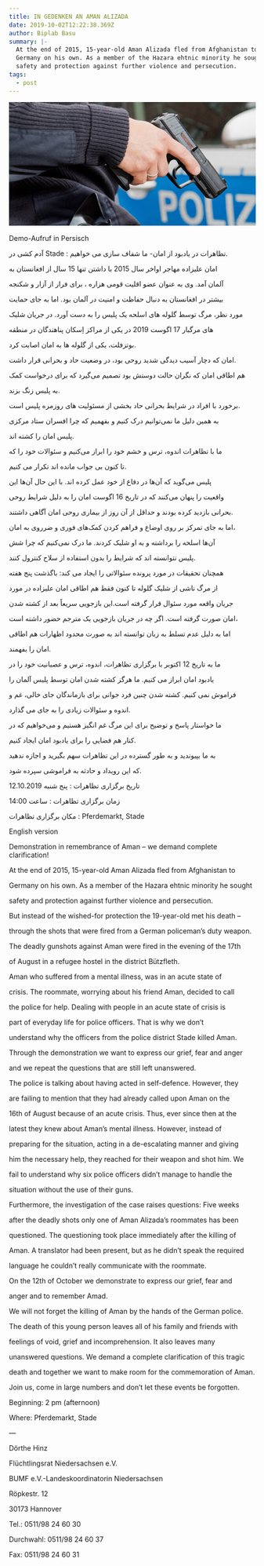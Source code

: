 ```yaml
---
title: IN GEDENKEN AN AMAN ALIZADA
date: 2019-10-02T12:22:38.369Z
author: Biplab Basu
summary: |-
  At the end of 2015, 15-year-old Aman Alizada fled from Afghanistan to
  Germany on his own. As a member of the Hazara ehtnic minority he sought
  safety and protection against further violence and persecution.
tags:
  - post
---
```

![](/static/img/online_polizeiwaffe_dpa.jpeg)

Demo-Aufruf in Persisch



آدم کشی در Stade : تظاهرات در یادبود از امان- ما شفاف سازی می خواهیم.



امان علیزاده مهاجر اواخر سال 2015 با داشتن تنها 15 سال از افغانستان به

آلمان آمد. وی به عنوان عضو اقلیت قومی هزاره ، برای فرار از آزار و شکنجه

بیشتر در افغانستان به دنبال حفاظت و امنیت در آلمان بود. اما به جای حمایت

مورد نظر، مرگ توسط گلوله های اسلحه یک پلیس را به دست آورد. در جریان شلیک

های مرگبار 17 اگوست 2019 در یکی از مراکز اِسکان پناهندگان در منطقه

بوتزفلت، یکی از گلوله ها به امان اصابت کرد.



امان که دچار آسیب دیدگی شدید روحی بود، در وضعیت حاد و بحرانی قرار داشت.

هم اطاقی امان که نگران حالت دوستش بود تصمیم می‌گیرد که برای درخواست کمک

به پلیس زنگ بزند.



برخورد با افراد در شرایط بحرانی حاد بخشی از مسئولیت های روزمره پلیس است.

به همین دلیل ما نمی‌توانیم درک کنیم و بفهمیم که چرا افسران ستاد مرکزی

پلیس امان را کشته اند.



ما با تظاهرات اندوه، ترس و خشم خود را ابراز می‌کنیم و سئوالات خود را که

تا کنون بی جواب مانده اند تکرار می کنیم.



پلیس می‌گوید که آن‌ها در دفاع از خود عمل کرده اند. با این حال آن‌ها این

واقعیت را پنهان می‌کنند که در تاریخ 16 اگوست امان را به دلیل شرایط روحی

بحرانی بازدید کرده بودند و حداقل از آن روز از بیماری روحی امان آگاهی داشتند.



اما به جای تمرکز بر روی اوضاع و فراهم کردن کمک‌های فوری و ضرروی به امان،

آن‌ها اسلحه را برداشته و به او شلیک کردند. ما درک نمی‌کنیم که چرا شش

پلیس نتوانسته اند که شرایط را بدون استفاده از سلاح کنترول کنند.



همچنان تحقیقات در مورد پرونده سئوالاتی را ایجاد می کند: با‌گذشت پنج هفته

از مرگ ناشی از شلیک گلوله تا کنون فقط هم اطاقی امان علیزاده در مورد

جریان واقعه مورد سئوال قرار گرفته است.این بازجویی سریعاً بعد از کشته شدن

امان صورت گرفته است. اگر چه در جریان بازجویی یک مترجم حضور داشته است،

اما به دلیل عدم تسلط به زبان توانسته اند به صورت محدود اظهارات هم اطاقی

امان را بفهمند.



ما به تاریخ 12 اکتوبر با برگزاری تظاهرات، اندوه، ترس و عصبانیت خود را در

یادبود امان ابراز می کنیم. ما هرگز کشته شدن امان توسط پلیس آلمان را

فراموش نمی کنیم. کشته شدن چنین فرد جوانی برای بازماندگان جای خالی، غم و

اندوه و سئوالات زیادی را به جای می گذارد.



ما خواستار پاسخ و توضیح برای این مرگ غم انگیز هستیم و می‌خواهیم که در

کنار هم فضایی را برای یادبود امان ایجاد کنیم.



به ما بپیوندید و به طور گسترده در این تظاهرات سهم بگیرید و اجازه ندهید

که این رویداد و حادثه به فراموشی سپرده شود.



تاریخ برگزاری تظاهرات : پنج شنبه 12.10.2019



زمان برگزاری تظاهرات : ساعت 14:00



مکان برگزاری تظاهرات : Pferdemarkt, Stade



English version





Demonstration in remembrance of Aman – we demand complete clarification!



At the end of 2015, 15-year-old Aman Alizada fled from Afghanistan to

Germany on his own. As a member of the Hazara ehtnic minority he sought

safety and protection against further violence and persecution.



But instead of the wished-for protection the 19-year-old met his death –

through the shots that were fired from a German policeman’s duty weapon.

The deadly gunshots against Aman were fired in the evening of the 17th

of August in a refugee hostel in the district Bützfleth.



Aman who suffered from a mental illness, was in an acute state of

crisis. The roommate, worrying about his friend Aman, decided to call

the police for help. Dealing with people in an acute state of crisis is

part of everyday life for police officers. That is why we don’t

understand why the officers from the police district Stade killed Aman.



Through the demonstration we want to express our grief, fear and anger

and we repeat the questions that are still left unanswered.



The police is talking about having acted in self-defence. However, they

are failing to mention that they had already called upon Aman on the

16th of August because of an acute crisis. Thus, ever since then at the

latest they knew about Aman’s mental illness. However, instead of

preparing for the situation, acting in a de-escalating manner and giving

him the necessary help, they reached for their weapon and shot him. We

fail to understand why six police officers didn’t manage to handle the

situation without the use of their guns.



Furthermore, the investigation of the case raises questions: Five weeks

after the deadly shots only one of Aman Alizada’s roommates has been

questioned. The questioning took place immediately after the killing of

Aman. A translator had been present, but as he didn’t speak the required

language he couldn’t really communicate with the roommate.



On the 12th of October we demonstrate to express our grief, fear and

anger and to remember Amad.



We will not forget the killing of Aman by the hands of the German police.



The death of this young person leaves all of his family and friends with

feelings of void, grief and incomprehension. It also leaves many

unanswered questions. We demand a complete clarification of this tragic

death and together we want to make room for the commemoration of Aman.



Join us, come in large numbers and don’t let these events be forgotten.



Beginning: 2 pm (afternoon)

Where: Pferdemarkt, Stade





—

Dörthe Hinz



Flüchtlingsrat Niedersachsen e.V.

BUMF e.V.-Landeskoordinatorin Niedersachsen



Röpkestr. 12

30173 Hannover



Tel.: 0511/98 24 60 30

Durchwahl: 0511/98 24 60 37

Fax: 0511/98 24 60 31

